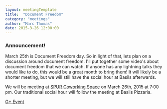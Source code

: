 ```yaml
---
layout: meetingTemplate
title:  "Document Freedom"
category: "meetings"
author: "Marc Thomas"
date: 2015-3-26 12:00:00
---
```


<h3>Announcement!</h3>

March 25th is Document Freedom day. So in light of that, lets plan on a discussion around document freedom. I'll put together some video's about document freedom that we can watch. If anyone has any lightning talks they would like to do, this would be a great month to bring them! It will likely be a shorter meeting, but we will still have the social hour at Basils afterwards.

We will be meeting at <a href="https://www.google.com/maps/place/313+1%2F2+Division+St+S,+Northfield,+MN+55057/@44.4569015,-93.1596518,17z/data=!3m1!4b1!4m2!3m1!1s0x87f653c708dab4b3:0x7826288e9b2cdb61">SPUR Coworking Space</a> on March 26th, 2015 at 7:00 pm. Our traditional social hour will follow the meeting at Basils Pizzaria.

<a href="https://plus.google.com/events/c0j8smm62ftequj0tg799k0vslk?authkey=COPwn6Pi-sSmOw">G+ Event</a>
